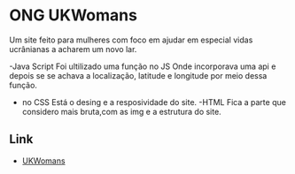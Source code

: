 # ONG UKWomans

Um site feito para mulheres com foco em ajudar em especial vidas ucrânianas a acharem um novo lar.

-Java Script
Foi ultilizado uma função no JS Onde incorporava uma api e depois se se achava a localização, latitude e longitude por meio dessa função.
- no CSS
Está o desing e a resposividade do site.
-HTML
Fica a parte que considero mais bruta,com as img e a estrutura do site.

## Link
- [UKWomans](https://bruni03.github.io/ONG-UK/ "Link para o meu portfólio")
